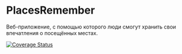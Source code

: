 # PlacesRemember
Веб-приложение, с помощью которого люди смогут хранить свои впечатления о посещённых местах.

[![Coverage Status](https://coveralls.io/repos/github/DimaKalbfleysh/PlacesRemember/badge.svg?branch=develop)](https://coveralls.io/github/DimaKalbfleysh/PlacesRemember?branch=develop)
